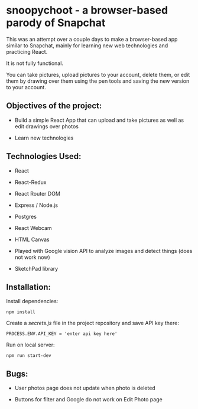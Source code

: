 
# snoopychoot - a browser-based parody of Snapchat

This was an attempt over a couple days to make a browser-based app similar to Snapchat, mainly for learning new web technologies and practicing React.

It is not fully functional.

You can take pictures, upload pictures to your account, delete them, or edit them by drawing over them using the pen tools and saving the new version to your account.

## Objectives of the project:

* Build a simple React App that can upload and take pictures as well as edit drawings over photos

* Learn new technologies

## Technologies Used:

* React

* React-Redux

* React Router DOM

* Express / Node.js

* Postgres

* React Webcam

* HTML Canvas

* Played with Google vision API to analyze images and detect things (does not work now)

* SketchPad library

## Installation:

Install dependencies:
```
npm install
```
Create a *secrets.js* file in the project repository and save API key there:
```
PROCESS.ENV.API_KEY = 'enter api key here'
```
Run on local server:
```
npm run start-dev
```

## Bugs:

* User photos page does not update when photo is deleted

* Buttons for filter and Google do not work on Edit Photo page



